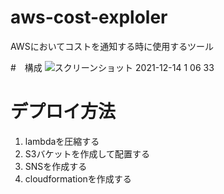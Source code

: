 # aws-cost-exploler
AWSにおいてコストを通知する時に使用するツール

#　構成
![スクリーンショット 2021-12-14 1 06 33](https://user-images.githubusercontent.com/84622214/145846653-178c95a4-3293-4268-b2c4-860173f67a87.png)

# デプロイ方法
1. lambdaを圧縮する
2. S3バケットを作成して配置する
3. SNSを作成する
4. cloudformationを作成する